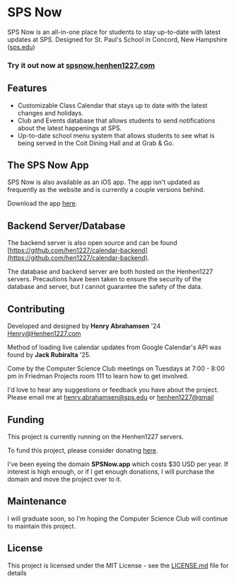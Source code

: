 # SPS Now

SPS Now is an all-in-one place for students to stay up-to-date with latest updates at SPS. Designed for St. Paul's School in Concord, New Hampshire ([sps.edu](https://sps.edu))

### Try it out now at <ins>[spsnow.henhen1227.com](https://spsnow.henhen1227.com)</ins>

## Features

 - Customizable Class Calendar that stays up to date with the latest changes and holidays.
 - Club and Events database that allows students to send notifications about the latest happenings at SPS.
 - Up-to-date school menu system that allows students to see what is being served in the Coit Dining Hall and at Grab & Go.

## The SPS Now App

SPS Now is also available as an iOS app.
The app isn't updated as frequently as the website and is currently a couple versions behind.

Download the app [here](https://apps.apple.com/us/app/sps-now/id6464536749).

## Backend Server/Database

The backend server is also open source
and can be found [https://github.com/hen1227/calendar-backend](https://github.com/hen1227/calendar-backend).

The database and backend server are both hosted on the Henhen1227 servers. 
Precautions have been taken to ensure the security of the database and server,
but I cannot guarantee the safety of the data.

## Contributing

Developed and designed by **Henry Abrahamsen** '24 <Henry@Henhen1227.com>

Method of loading live calendar updates from Google Calendar's API was found by **Jack Rubiralta** '25.

Come by the Computer Science Club meetings on Tuesdays at 7:00 - 8:00 pm in Friedman Projects room 111 to learn how to get involved.

I'd love to hear any suggestions or feedback you have about the project. Please email me at <henry.abrahamsen@sps.edu> or <henhen1227@gmail>

## Funding

This project is currently running on the Henhen1227 servers. 

To fund this project, please consider donating [here](https://www.buymeacoffee.com/henryabrahamsen/membership). 

I've been eyeing the domain **SPSNow.app** which costs $30 USD per year.
If interest is high enough, or if I get enough donations, I will purchase the domain and move the project over to it.


## Maintenance

I will graduate soon, so I'm hoping the Computer Science Club will continue to maintain this project.

## License

This project is licensed under the MIT License - see the [LICENSE.md](LICENSE.md) file for details
